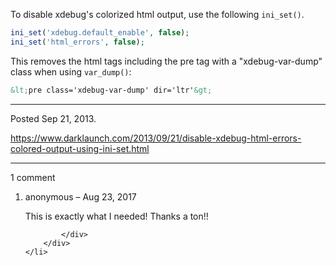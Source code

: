 To disable xdebug's colorized html output, use the following `ini_set()`.

```php
ini_set('xdebug.default_enable', false);
ini_set('html_errors', false);
```

This removes the html tags including the pre tag with a "xdebug-var-dump" class when using `var_dump()`:

```html
&lt;pre class='xdebug-var-dump' dir='ltr'&gt;
```

---

Posted Sep 21, 2013.

https://www.darklaunch.com/2013/09/21/disable-xdebug-html-errors-colored-output-using-ini-set.html

---

1 comment

<ol>
    <li>
        <div>
            anonymous &ndash; Aug 23, 2017
            <div>

This is exactly what I needed! Thanks a ton!!

            </div>
        </div>
    </li>
</ol>
